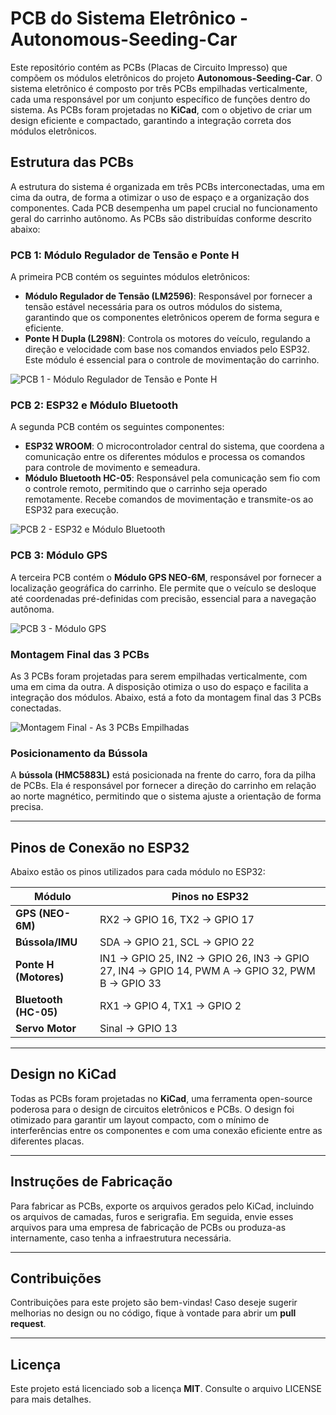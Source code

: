 # PCB do Sistema Eletrônico - **Autonomous-Seeding-Car**

Este repositório contém as PCBs (Placas de Circuito Impresso) que compõem os módulos eletrônicos do projeto **Autonomous-Seeding-Car**. O sistema eletrônico é composto por três PCBs empilhadas verticalmente, cada uma responsável por um conjunto específico de funções dentro do sistema. As PCBs foram projetadas no **KiCad**, com o objetivo de criar um design eficiente e compactado, garantindo a integração correta dos módulos eletrônicos.

## Estrutura das PCBs

A estrutura do sistema é organizada em três PCBs interconectadas, uma em cima da outra, de forma a otimizar o uso de espaço e a organização dos componentes. Cada PCB desempenha um papel crucial no funcionamento geral do carrinho autônomo. As PCBs são distribuídas conforme descrito abaixo:

### PCB 1: Módulo Regulador de Tensão e Ponte H

A primeira PCB contém os seguintes módulos eletrônicos:

- **Módulo Regulador de Tensão (LM2596)**: Responsável por fornecer a tensão estável necessária para os outros módulos do sistema, garantindo que os componentes eletrônicos operem de forma segura e eficiente.
- **Ponte H Dupla (L298N)**: Controla os motores do veículo, regulando a direção e velocidade com base nos comandos enviados pelo ESP32. Este módulo é essencial para o controle de movimentação do carrinho.

![PCB 1 - Módulo Regulador de Tensão e Ponte H](imagem/pcb1.jpg)

### PCB 2: ESP32 e Módulo Bluetooth

A segunda PCB contém os seguintes componentes:

- **ESP32 WROOM**: O microcontrolador central do sistema, que coordena a comunicação entre os diferentes módulos e processa os comandos para controle de movimento e semeadura.
- **Módulo Bluetooth HC-05**: Responsável pela comunicação sem fio com o controle remoto, permitindo que o carrinho seja operado remotamente. Recebe comandos de movimentação e transmite-os ao ESP32 para execução.

![PCB 2 - ESP32 e Módulo Bluetooth](imagem/pcb2.jpg)

### PCB 3: Módulo GPS

A terceira PCB contém o **Módulo GPS NEO-6M**, responsável por fornecer a localização geográfica do carrinho. Ele permite que o veículo se desloque até coordenadas pré-definidas com precisão, essencial para a navegação autônoma.

![PCB 3 - Módulo GPS](imagem/pcb3.jpg)

### Montagem Final das 3 PCBs

As 3 PCBs foram projetadas para serem empilhadas verticalmente, com uma em cima da outra. A disposição otimiza o uso do espaço e facilita a integração dos módulos. Abaixo, está a foto da montagem final das 3 PCBs conectadas.

![Montagem Final - As 3 PCBs Empilhadas](imagem/pcb_final.jpg)

### Posicionamento da Bússola

A **bússola (HMC5883L)** está posicionada na frente do carro, fora da pilha de PCBs. Ela é responsável por fornecer a direção do carrinho em relação ao norte magnético, permitindo que o sistema ajuste a orientação de forma precisa.

---

## Pinos de Conexão no ESP32

Abaixo estão os pinos utilizados para cada módulo no ESP32:

| **Módulo**           | **Pinos no ESP32**                               |
|----------------------|--------------------------------------------------|
| **GPS (NEO-6M)**      | RX2 → GPIO 16, TX2 → GPIO 17                    |
| **Bússola/IMU**       | SDA → GPIO 21, SCL → GPIO 22                    |
| **Ponte H (Motores)** | IN1 → GPIO 25, IN2 → GPIO 26, IN3 → GPIO 27, IN4 → GPIO 14, PWM A → GPIO 32, PWM B → GPIO 33 |
| **Bluetooth (HC-05)** | RX1 → GPIO 4, TX1 → GPIO 2                      |
| **Servo Motor**       | Sinal → GPIO 13                                 |

---

## Design no KiCad

Todas as PCBs foram projetadas no **KiCad**, uma ferramenta open-source poderosa para o design de circuitos eletrônicos e PCBs. O design foi otimizado para garantir um layout compacto, com o mínimo de interferências entre os componentes e com uma conexão eficiente entre as diferentes placas.

---

## Instruções de Fabricação

Para fabricar as PCBs, exporte os arquivos gerados pelo KiCad, incluindo os arquivos de camadas, furos e serigrafia. Em seguida, envie esses arquivos para uma empresa de fabricação de PCBs ou produza-as internamente, caso tenha a infraestrutura necessária.

---

## Contribuições

Contribuições para este projeto são bem-vindas! Caso deseje sugerir melhorias no design ou no código, fique à vontade para abrir um **pull request**.

---

## Licença

Este projeto está licenciado sob a licença **MIT**. Consulte o arquivo LICENSE para mais detalhes.

